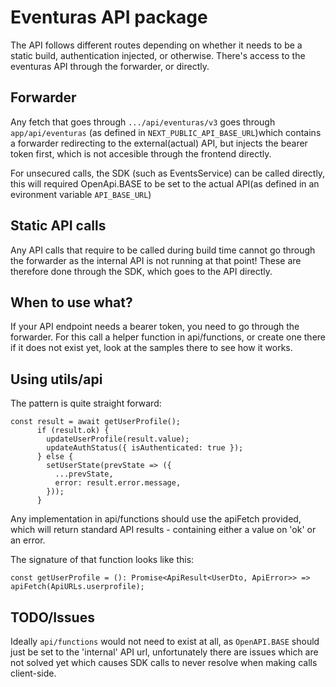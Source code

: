 # Eventuras API package

The API follows different routes depending on whether it needs to be a static build, authentication injected, or otherwise.
There's access to the eventuras API through the forwarder, or directly.

## Forwarder

Any fetch that goes through `.../api/eventuras/v3` goes through `app/api/eventuras` (as defined in `NEXT_PUBLIC_API_BASE_URL`)which contains a forwarder redirecting to the external(actual) API, but injects the bearer token first, which is not accesible through the frontend directly.

For unsecured calls, the SDK (such as EventsService) can be called directly, this will required OpenApi.BASE to be set to the actual API(as defined in an evironment variable `API_BASE_URL`)

## Static API calls

Any API calls that require to be called during build time cannot go through the forwarder as the internal API is not running at that point! These are therefore done through the SDK, which goes to the API directly.

## When to use what?

If your API endpoint needs a bearer token, you need to go through the forwarder. For this call a helper function in api/functions, or create one there if it does not exist yet, look at the samples there to see how it works.

## Using utils/api

The pattern is quite straight forward:

```
const result = await getUserProfile();
      if (result.ok) {
        updateUserProfile(result.value);
        updateAuthStatus({ isAuthenticated: true });
      } else {
        setUserState(prevState => ({
          ...prevState,
          error: result.error.message,
        }));
      }
```

Any implementation in api/functions should use the apiFetch provided, which will return standard API results - containing either a value on 'ok' or an error.

The signature of that function looks like this:

```
const getUserProfile = (): Promise<ApiResult<UserDto, ApiError>> => apiFetch(ApiURLs.userprofile);
```

## TODO/Issues

Ideally `api/functions` would not need to exist at all, as `OpenAPI.BASE` should just be set to the 'internal' API url, unfortunately there are issues which are not solved yet which causes SDK calls to never resolve when making calls client-side.
